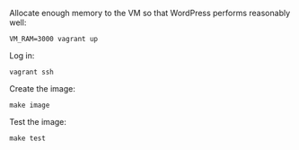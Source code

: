 Allocate enough memory to the VM so that WordPress performs reasonably well:


    VM_RAM=3000 vagrant up


Log in:


    vagrant ssh

Create the image:


    make image

Test the image:

```
make test
```
